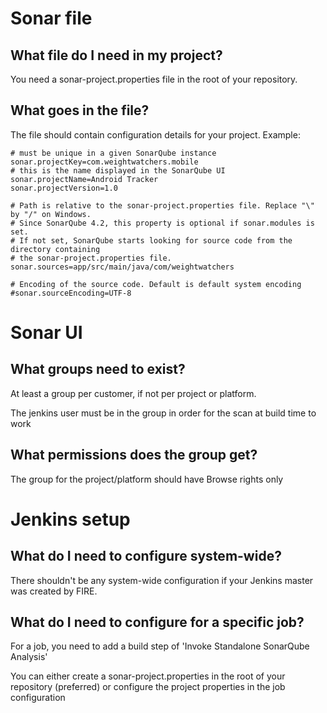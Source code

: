 # Sonar file
## What file do I need in my project?
You need a sonar-project.properties file in the root of your repository.

## What goes in the file?
The file should contain configuration details for your project.
Example:
```
# must be unique in a given SonarQube instance
sonar.projectKey=com.weightwatchers.mobile
# this is the name displayed in the SonarQube UI
sonar.projectName=Android Tracker
sonar.projectVersion=1.0

# Path is relative to the sonar-project.properties file. Replace "\" by "/" on Windows.
# Since SonarQube 4.2, this property is optional if sonar.modules is set.
# If not set, SonarQube starts looking for source code from the directory containing
# the sonar-project.properties file.
sonar.sources=app/src/main/java/com/weightwatchers

# Encoding of the source code. Default is default system encoding
#sonar.sourceEncoding=UTF-8
```

# Sonar UI
## What groups need to exist?
At least a group per customer, if not per project or platform.

The jenkins user must be in the group in order for the scan at build time to work

## What permissions does the group get?
The group for the project/platform should have Browse rights only

# Jenkins setup

## What do I need to configure system-wide?
There shouldn't be any system-wide configuration if your Jenkins master was created by FIRE.

## What do I need to configure for a specific job?
For a job, you need to add a build step of 'Invoke Standalone SonarQube Analysis'

You can either create a sonar-project.properties in the root of your repository (preferred) or
configure the project properties in the job configuration
